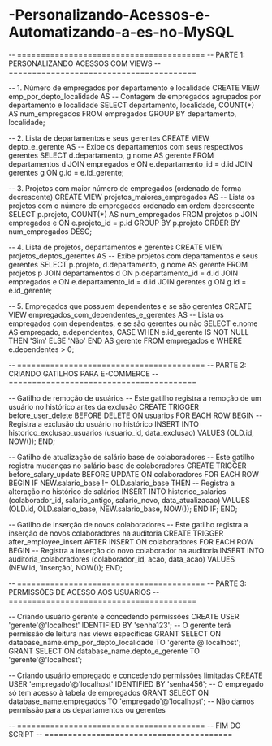 # -Personalizando-Acessos-e-Automatizando-a-es-no-MySQL

-- ========================================
-- PARTE 1: PERSONALIZANDO ACESSOS COM VIEWS
-- ========================================

-- 1. Número de empregados por departamento e localidade
CREATE VIEW emp_por_depto_localidade AS
-- Contagem de empregados agrupados por departamento e localidade
SELECT 
    departamento, 
    localidade, 
    COUNT(*) AS num_empregados
FROM empregados
GROUP BY departamento, localidade;

-- 2. Lista de departamentos e seus gerentes
CREATE VIEW depto_e_gerente AS
-- Exibe os departamentos com seus respectivos gerentes
SELECT 
    d.departamento, 
    g.nome AS gerente
FROM departamentos d
JOIN empregados e ON e.departamento_id = d.id
JOIN gerentes g ON g.id = e.id_gerente;

-- 3. Projetos com maior número de empregados (ordenado de forma decrescente)
CREATE VIEW projetos_maiores_empregados AS
-- Lista os projetos com o número de empregados ordenado em ordem decrescente
SELECT 
    p.projeto, 
    COUNT(*) AS num_empregados
FROM projetos p
JOIN empregados e ON e.projeto_id = p.id
GROUP BY p.projeto
ORDER BY num_empregados DESC;

-- 4. Lista de projetos, departamentos e gerentes
CREATE VIEW projetos_deptos_gerentes AS
-- Exibe projetos com departamentos e seus gerentes
SELECT 
    p.projeto, 
    d.departamento, 
    g.nome AS gerente
FROM projetos p
JOIN departamentos d ON p.departamento_id = d.id
JOIN empregados e ON e.departamento_id = d.id
JOIN gerentes g ON g.id = e.id_gerente;

-- 5. Empregados que possuem dependentes e se são gerentes
CREATE VIEW empregados_com_dependentes_e_gerentes AS
-- Lista os empregados com dependentes, e se são gerentes ou não
SELECT 
    e.nome AS empregado, 
    e.dependentes, 
    CASE WHEN e.id_gerente IS NOT NULL THEN 'Sim' ELSE 'Não' END AS gerente
FROM empregados e
WHERE e.dependentes > 0;

-- ========================================
-- PARTE 2: CRIANDO GATILHOS PARA E-COMMERCE
-- ========================================

-- Gatilho de remoção de usuários
-- Este gatilho registra a remoção de um usuário no histórico antes da exclusão
CREATE TRIGGER before_user_delete
BEFORE DELETE ON usuarios
FOR EACH ROW
BEGIN
    -- Registra a exclusão do usuário no histórico
    INSERT INTO historico_exclusao_usuarios (usuario_id, data_exclusao)
    VALUES (OLD.id, NOW());
END;

-- Gatilho de atualização de salário base de colaboradores
-- Este gatilho registra mudanças no salário base de colaboradores
CREATE TRIGGER before_salary_update
BEFORE UPDATE ON colaboradores
FOR EACH ROW
BEGIN
    IF NEW.salario_base != OLD.salario_base THEN
        -- Registra a alteração no histórico de salários
        INSERT INTO historico_salarios (colaborador_id, salario_antigo, salario_novo, data_atualizacao)
        VALUES (OLD.id, OLD.salario_base, NEW.salario_base, NOW());
    END IF;
END;

-- Gatilho de inserção de novos colaboradores
-- Este gatilho registra a inserção de novos colaboradores na auditoria
CREATE TRIGGER after_employee_insert
AFTER INSERT ON colaboradores
FOR EACH ROW
BEGIN
    -- Registra a inserção do novo colaborador na auditoria
    INSERT INTO auditoria_colaboradores (colaborador_id, acao, data_acao)
    VALUES (NEW.id, 'Inserção', NOW());
END;

-- ========================================
-- PARTE 3: PERMISSÕES DE ACESSO AOS USUÁRIOS
-- ========================================

-- Criando usuário gerente e concedendo permissões
CREATE USER 'gerente'@'localhost' IDENTIFIED BY 'senha123';
-- O gerente terá permissão de leitura nas views específicas
GRANT SELECT ON database_name.emp_por_depto_localidade TO 'gerente'@'localhost';
GRANT SELECT ON database_name.depto_e_gerente TO 'gerente'@'localhost';

-- Criando usuário empregado e concedendo permissões limitadas
CREATE USER 'empregado'@'localhost' IDENTIFIED BY 'senha456';
-- O empregado só tem acesso à tabela de empregados
GRANT SELECT ON database_name.empregados TO 'empregado'@'localhost';
-- Não damos permissão para os departamentos ou gerentes

-- ========================================
-- FIM DO SCRIPT
-- ========================================
